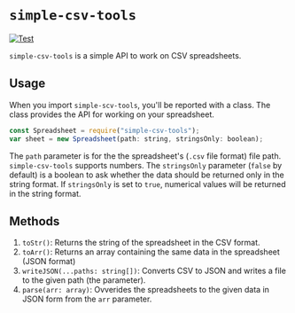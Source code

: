 # `simple-csv-tools`
[![Test](https://github.com/moreavy/simple-csv-tools/actions/workflows/test.yml/badge.svg)](https://github.com/moreavy/simple-csv-tools/actions/workflows/test.yml)

`simple-csv-tools` is a simple API to work on CSV spreadsheets.
## Usage
When you import `simple-scv-tools`, you'll be reported with a class. The class provides the API for working on your spreadsheet.
```js
const Spreadsheet = require("simple-csv-tools");
var sheet = new Spreadsheet(path: string, stringsOnly: boolean);
```
The `path` parameter is for the the spreadsheet's (`.csv` file format) file path. `simple-csv-tools` supports numbers. The `stringsOnly` parameter (`false` by default)
is a boolean to ask whether the data should be returned only in the string format. If `stringsOnly` is set to `true`, numerical values will be returned in the string
format.

## Methods
1. `toStr()`: Returns the string of the spreadsheet in the CSV format.
2. `toArr()`: Returns an array containing the same data in the spreadsheet (JSON format)
3. `writeJSON(...paths: string[])`: Converts CSV to JSON and writes a file to the given path (the parameter).
4. `parse(arr: array)`: Ovverides the spreadsheets to the given data in JSON form from the `arr` parameter.
